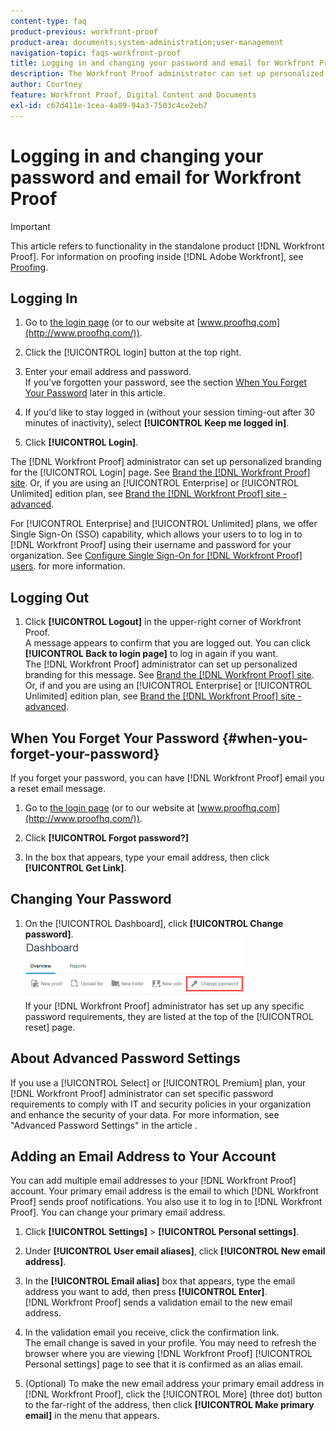 ```yaml
---
content-type: faq
product-previous: workfront-proof
product-area: documents;system-administration;user-management
navigation-topic: faqs-workfront-proof
title: Logging in and changing your password and email for Workfront Proof
description: The Workfront Proof administrator can set up personalized branding for the Login page. See Brand the Workfront Proof site. Or, if you are using an Enterprise or Unlimited edition plan, see Brand the Workfront Proof site - advanced .
author: Courtney
feature: Workfront Proof, Digital Content and Documents
exl-id: c67d411e-1cea-4a89-94a3-7503c4ce2eb7
---
```

# Logging in and changing your password and email for Workfront Proof

>[!IMPORTANT]
>
>This article refers to functionality in the standalone product [!DNL Workfront Proof]. For information on proofing inside [!DNL Adobe Workfront], see [Proofing](../../../review-and-approve-work/proofing/proofing.md).

## Logging In

1. Go to [the login page](http://www.proofhq.com/login) (or to our website at  [www.proofhq.com](http://www.proofhq.com/)).

1. Click the [!UICONTROL login] button at the top right.
1. Enter your email address and password.\
   If you've forgotten your password, see the section  [When You Forget Your Password](#when-you-forget-your-password) later in this article.

1. If you'd like to stay logged in (without your session timing-out after 30 minutes of inactivity), select **[!UICONTROL Keep me logged in]**.
1. Click **[!UICONTROL Login]**.

The [!DNL Workfront Proof] administrator can set up personalized branding for the [!UICONTROL Login] page. See [Brand the [!DNL Workfront Proof] site](../../../workfront-proof/wp-acct-admin/branding/brand-wp-site.md). Or, if you are using an [!UICONTROL Enterprise] or [!UICONTROL Unlimited] edition plan, see  [Brand the [!DNL Workfront Proof] site - advanced](../../../workfront-proof/wp-acct-admin/branding/brand-wp-site-advanced.md).

For [!UICONTROL Enterprise] and [!UICONTROL Unlimited] plans, we offer Single Sign-On (SSO) capability, which allows your users to to log in to [!DNL Workfront Proof] using their username and password for your organization. See [Configure Single Sign-On for [!DNL Workfront Proof] users](../../../workfront-proof/wp-acct-admin/account-settings/configure-sso-for-wp-users.md). for more information.

## Logging Out

1. Click **[!UICONTROL Logout]** in the upper-right corner of Workfront Proof.\
   A message appears to confirm that you are logged out. You can click **[!UICONTROL Back to login page]** to log in again if you want.\
   The [!DNL Workfront Proof] administrator can set up personalized branding for this message. See [Brand the [!DNL Workfront Proof] site](../../../workfront-proof/wp-acct-admin/branding/brand-wp-site.md). Or, if and you are using an [!UICONTROL Enterprise] or [!UICONTROL Unlimited] edition plan, see  [Brand the [!DNL Workfront Proof] site - advanced](../../../workfront-proof/wp-acct-admin/branding/brand-wp-site-advanced.md).

## When You Forget Your Password {#when-you-forget-your-password}

If you forget your password, you can have [!DNL Workfront Proof] email you a reset email message.

1. Go to [the login page](http://www.proofhq.com/login) (or to our website at  [www.proofhq.com](http://www.proofhq.com/)).

1. Click **[!UICONTROL Forgot password?]**
1. In the box that appears, type your email address, then click **[!UICONTROL Get Link]**.

## Changing Your Password

1. On the [!UICONTROL Dashboard], click **[!UICONTROL Change password]**.\
   ![Change_passowrd.png](assets/change-passowrd-350x95.png)\
   If your [!DNL Workfront Proof] administrator has set up any specific password requirements, they are listed at the top of the [!UICONTROL reset] page.

## About Advanced Password Settings

If you use a [!UICONTROL Select] or [!UICONTROL Premium] plan, your [!DNL Workfront Proof] administrator can set specific password requirements to comply with IT and security policies in your organization and enhance the security of your data. For more information, see "Advanced Password Settings" in the article .

## Adding an Email Address to Your Account

You can add multiple email addresses to your [!DNL Workfront Proof] account. Your primary email address is the email to which [!DNL Workfront Proof] sends proof notifications. You also use it to log in to [!DNL Workfront Proof]. You can change your primary email address.

1. Click **[!UICONTROL Settings]** > **[!UICONTROL Personal settings]**.

1. Under **[!UICONTROL User email aliases]**, click **[!UICONTROL New email address]**.

1. In the **[!UICONTROL Email alias]** box that appears, type the email address you want to add, then press **[!UICONTROL Enter]**.\
   [!DNL Workfront Proof] sends a validation email to the new email address.

1. In the validation email you receive, click the confirmation link.\
   The email change is saved in your profile. You may need to refresh the browser where you are viewing [!DNL Workfront Proof] [!UICONTROL Personal settings] page to see that it is confirmed as an alias email.
1. (Optional) To make the new email address your primary email address in [!DNL Workfront Proof], click the [!UICONTROL More] (three dot) button to the far-right of the address, then click **[!UICONTROL Make primary email]** in the menu that appears.
